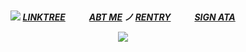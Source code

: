 

<h5 align="center"

![]()

 ![](https://64.media.tumblr.com/b40922ae98071cc6a489ab28d9e2c456/951b918382257f97-e3/s250x400/1015a073c65f980118d4020844d53f43580aff1b.gifv)  [LINKTREE](https://linktr.ee/6zerb) 　  　 [ABT ME](https://en.pronouns.page/@6zerb) ノ [RENTRY](https://rentry.co/6zerb) 　  　 [SIGN ATA](https://6zerb.atabook.org) 


![](https://www.simpleimageresizer.com/_uploads/photos/bc1f3b50/9a0d6d840ae0a91a043231ac5a0ff517_71.jpg)
